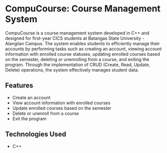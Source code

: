 # CompuCourse: Course Management System

CompuCourse is a course management system developed in C++ and designed for first-year CICS students at Batangas State University - Alangilan Campus. The system enables students to efficiently manage their accounts by performing tasks such as creating an account, viewing account information with enrolled course statuses, updating enrolled courses based on the semester, deleting or unenrolling from a course, and exiting the program. Through the implementation of CRUD (Create, Read, Update, Delete) operations, the system effectively manages student data.

## Features

- Create an account
- View account information with enrolled courses
- Update enrolled courses based on the semester
- Delete or unenroll from a course
- Exit the program

## Technologies Used

- C++

